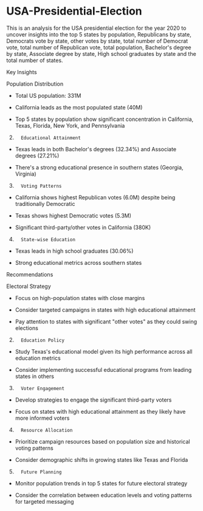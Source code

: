 # USA-Presidential-Election

This is an analysis for the USA presidential election for the year 2020 to uncover insights into the top 5 states by population, Republicans by state, Democrats vote by state, other votes by state, total number of Democrat vote, total number of Republican vote, total population, Bachelor's degree by state, Associate degree by state, High school graduates by state and the total number of states.

 

Key Insights

 

Population Distribution
*  Total US population: 331M

*  California leads as the most populated state (40M)

*  Top 5 states by population show significant concentration in California, Texas, Florida, New York, and Pennsylvania

 

2.       Educational Attainment

*  Texas leads in both Bachelor's degrees (32.34%) and Associate degrees (27.21%)

*  There's a strong educational presence in southern states (Georgia, Virginia)

 

3.       Voting Patterns

*  California shows highest Republican votes (6.0M) despite being traditionally Democratic

*  Texas shows highest Democratic votes (5.3M)

*  Significant third-party/other votes in California (380K)

 

4.       State-wise Education

*  Texas leads in high school graduates (30.06%)

*  Strong educational metrics across southern states

 

 

Recommendations

 

Electoral Strategy
*  Focus on high-population states with close margins

*  Consider targeted campaigns in states with high educational attainment

*  Pay attention to states with significant "other votes" as they could swing elections

 

2.       Education Policy

*  Study Texas's educational model given its high performance across all education metrics

*  Consider implementing successful educational programs from leading states in others

 

3.       Voter Engagement

*  Develop strategies to engage the significant third-party voters

*  Focus on states with high educational attainment as they likely have more informed voters

 

4.       Resource Allocation

*  Prioritize campaign resources based on population size and historical voting patterns

*  Consider demographic shifts in growing states like Texas and Florida

 

5.       Future Planning

*  Monitor population trends in top 5 states for future electoral strategy

*  Consider the correlation between education levels and voting patterns for targeted messaging
